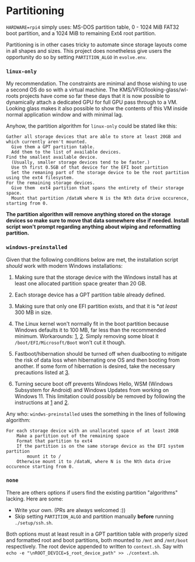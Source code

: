 # Partitioning

`HARDWARE=rpi4` simply uses: MS-DOS partition table, 0 - 1024 MiB FAT32 boot partition, and a 1024 MiB to remaining Ext4 root partition.

Partitioning is in other cases tricky to automate since storage layouts come in all shapes and sizes.
This project does nonetheless give users the opportunity do so by setting `PARTITION_ALGO` in `evolve.env`.

### `linux-only`

My recommendation. The constraints are minimal and those wishing to use a second OS do so with a virtual machine. 
The KMS/VFIO/looking-glass/wl-roots projects have come so far these days that it is now possible to dynamically attach a dedicated GPU 
for full GPU pass through to a VM.
Looking glass makes it also possible to show the contents of this VM inside normal application window and with minimal lag.

Anyhow, the partition algorithm for `linux-only` could be stated like this:

```
Gather all storage devices that are able to store at least 20GB and which currently aren't mounted.
  Give them a GPT partition table.
  Add them to the list of available devices.
Find the smallest available device.
  (Usually, smaller storage devices tend to be faster.)
  Use th first 0.5GB of that device for the EFI boot partition
  Set the remaning part of the storage device to be the root partition using the ext4 filesystem.
For the remaining storage devices.
  Give them  ext4 partition that spans the entirety of their storage space.
  Mount that partition /dataN where N is the Nth data drive occurence, starting from 0.
```

 **The partition algorithm will remove anything stored on the storage devices so make sure to move that data somewhere else if needed. 
Install script won't prompt regarding anything about wiping and reformatting partition.**

### `windows-preinstalled`

Given that the following conditions below are met, the installation script *should* work with modern Windows installations:

1) Making sure that the storage device with the Windows install has at least one allocated partition space greater than 20 GB.

2) Each storage device has a GPT partition table already defined.

3) Making sure that only one EFI partition exists, and that it is **at least* 300 MB in size.

4) The Linux kernel won't normally fit in the boot partition because Windows defaults it to 100 MB, far less than the recommended minimum. Workarounds:
[1](https://wiki.archlinux.org/title/Dual_boot_with_Windows#Bootloader_UEFI_vs_BIOS_limitations), 
[2](https://wiki.archlinux.org/title/Dual_boot_with_Windows#UEFI_firmware).
Simply removing some bloat it `/boot/EFI/Microsoft/Boot` won't cut it though.

5) Fastboot/hibernation should be turned off when dualbooting to mitigate the risk of data loss when hibernating one OS and then booting from another.
If some form of hibernation is desired, take the necessary precautions listed at [3](https://wiki.archlinux.org/title/Dual_boot_with_Windows#Fast_Startup_and_hibernation).

6) Turning secure boot off prevents Windows Hello, WSM (Windows Subsystem for Android) and Windows Updates from working on Windows 11.
This limitation could possibly be removed by following the instructions at 
[1](https://wiki.archlinux.org/title/Unified_Extensible_Firmware_Interface/Secure_Boot#Booting_an_installation_medium)
and
[2](https://wiki.archlinux.org/title/REFInd#Secure_Boot).

Any who: `windws-preinstalled` uses the something in the lines of following algorithm:

```
For each storage device with an unallocated space of at least 20GB
    Make a partition out of the remaining space
    Format that partition to ext4
    If the partition is on the same storage device as the EFI system partition
        mount it to /
    Otherwise mount it to /dataN, where N is the Nth data drive occurence starting from 0.
```

### `none`

There are others options if users find the existing partition "algorithms" lacking. Here are some:

* Write your own. (PRs are always welcomed :))
* Skip setting `PARTITION_ALGO` and partition manually **before** running `./setup/ssh.sh`.

Both options must at least result in a GPT partition table with properly sized and formatted root and boot partitions, both mounted to `/mnt` and `/mnt/boot` respectively.
The root device appended to written to `context.sh`. Say with `echo -e "\nROOT_DEVICE=$_root_device_path" >> ./context.sh`.
